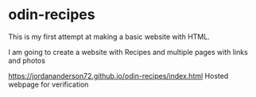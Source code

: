 # odin-recipes

This is my first attempt at making a basic website with HTML. 

I am going to create a website with Recipes and multiple pages with links and photos

https://jordananderson72.github.io/odin-recipes/index.html Hosted webpage for verification
